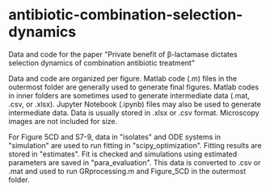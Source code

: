 # antibiotic-combination-selection-dynamics
Data and code for the paper "Private benefit of β-lactamase dictates selection dynamics of combination antibiotic treatment"

Data and code are organized per figure. Matlab code (.m) files in the outermost folder are generally used to generate final figures. Matlab codes in inner folders are sometimes used to generate intermediate data (.mat, .csv, or .xlsx). Jupyter Notebook (.ipynb) files may also be used to generate intermediate data. Data is usually stored in .xlsx or .csv format. Microscopy images are not included for size. 

For Figure 5CD and S7-9, data in "isolates" and ODE systems in "simulation" are used to run fitting in "scipy_optimization". Fitting results are stored in "estimates". Fit is checked and simulations using estimated parameters are saved in "para_evaluation". This data is converted to .csv or .mat and used to run GRprocessing.m and Figure_5CD in the outermost folder. 
